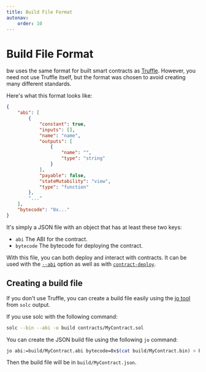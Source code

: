 ```yaml
---
title: Build File Format
autonav:
    order: 10
---
```


# Build File Format

bw uses the same format for built smart contracts as 
[Truffle](https://www.trufflesuite.com/truffle). However, you need not use Truffle
itself, but the format was chosen to avoid creating many different standards.

Here's what this format looks like:

```json
{
    "abi": [
        {
            "constant": true,
            "inputs": [],
            "name": "name",
            "outputs": [
                {
                    "name": "",
                    "type": "string"
                }
            ],
            "payable": false,
            "stateMutability": "view",
            "type": "function"
        },
        "..."
    ],
    "bytecode": "0x..."
}
```

It's simply a JSON file with an object that has at least these two keys:

- `abi` The ABI for the contract.
- `bytecode` The bytecode for deploying the contract.

With this file, you can both deploy and interact with contracts. It can be used
with the [`--abi`](./commands.md#abi) option as well as with 
[`contract-deploy`](commands.md#contract-deploy).

## Creating a build file

If you don't use Truffle, you can create a build file easily using the 
[jo tool](https://github.com/jpmens/jo) from `solc` output.

If you use solc with the following command:

```bash
solc --bin --abi -o build contracts/MyContract.sol
```

You can create the JSON build file using the following `jo` command:

```bash
jo abi:=build/MyContract.abi bytecode=0x$(cat build/MyContract.bin) > build/MyContract.json
```

Then the build file will be in `build/MyContract.json`.
